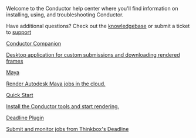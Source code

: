 Welcome to the Conductor help center where you'll find information on installing, using, and troubleshooting Conductor.

Have additional questions? Check out the [knowledgebase](knowledgebase/troubleshooting.md) or submit a ticket to [support](https://support.conductortech.com/hc/en-us/requests/new)

<div class="centered">
<section class="cards">


<a class="card" href="client_tools/companion/overview">
<p class="card-header">Conductor Companion</p> 
<section class="card-body">
Desktop application for custom submissions and downloading rendered frames
</section>
</a>


<a class="card" href="client_tools/maya">
<p class="card-header">Maya</p> 
<section class="card-body">
Render Autodesk Maya jobs in the cloud. 
</section>
</a>

<a class="card" href="client_tools/install/">
<p class="card-header">Quick Start</p> 
<section class="card-body">
Install the Conductor tools and start rendering.
</section>
</a>

<a class="card" href="client_tools/deadline">
<p class="card-header">Deadline Plugin</p> 
<section class="card-body">
Submit and monitor jobs from Thinkbox's Deadline
</section>
</a>

</section>
</div>

 
 